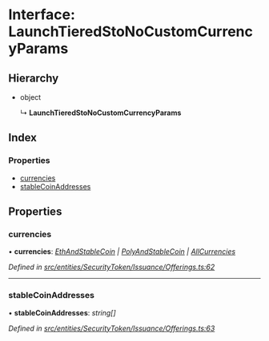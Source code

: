 # Interface: LaunchTieredStoNoCustomCurrencyParams

## Hierarchy

- object

  ↳ **LaunchTieredStoNoCustomCurrencyParams**

## Index

### Properties

- [currencies](_entities_securitytoken_issuance_offerings_.launchtieredstonocustomcurrencyparams.md#currencies)
- [stableCoinAddresses](_entities_securitytoken_issuance_offerings_.launchtieredstonocustomcurrencyparams.md#stablecoinaddresses)

## Properties

### currencies

• **currencies**: _[EthAndStableCoin](../modules/_entities_securitytoken_issuance_offerings_.md#ethandstablecoin) | [PolyAndStableCoin](../modules/_entities_securitytoken_issuance_offerings_.md#polyandstablecoin) | [AllCurrencies](../modules/_entities_securitytoken_issuance_offerings_.md#allcurrencies)_

_Defined in [src/entities/SecurityToken/Issuance/Offerings.ts:62](https://github.com/PolymathNetwork/polymath-sdk/blob/660aba8/src/entities/SecurityToken/Issuance/Offerings.ts#L62)_

---

### stableCoinAddresses

• **stableCoinAddresses**: _string[]_

_Defined in [src/entities/SecurityToken/Issuance/Offerings.ts:63](https://github.com/PolymathNetwork/polymath-sdk/blob/660aba8/src/entities/SecurityToken/Issuance/Offerings.ts#L63)_
